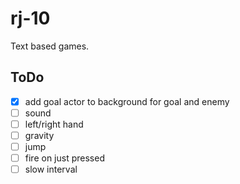 # rj-10

Text based games.

## ToDo

- [x] add goal actor to background for goal and enemy
- [ ] sound
- [ ] left/right hand
- [ ] gravity
- [ ] jump
- [ ] fire on just pressed
- [ ] slow interval

